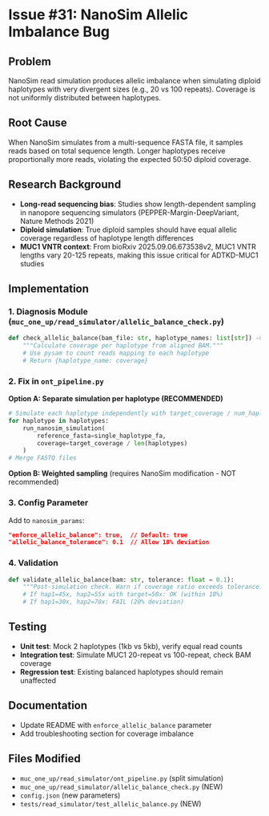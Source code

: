 # Issue #31: NanoSim Allelic Imbalance Bug

## Problem
NanoSim read simulation produces allelic imbalance when simulating diploid haplotypes with very divergent sizes (e.g., 20 vs 100 repeats). Coverage is not uniformly distributed between haplotypes.

## Root Cause
When NanoSim simulates from a multi-sequence FASTA file, it samples reads based on total sequence length. Longer haplotypes receive proportionally more reads, violating the expected 50:50 diploid coverage.

## Research Background
- **Long-read sequencing bias**: Studies show length-dependent sampling in nanopore sequencing simulators (PEPPER-Margin-DeepVariant, Nature Methods 2021)
- **Diploid simulation**: True diploid samples should have equal allelic coverage regardless of haplotype length differences
- **MUC1 VNTR context**: From bioRxiv 2025.09.06.673538v2, MUC1 VNTR lengths vary 20-125 repeats, making this issue critical for ADTKD-MUC1 studies

## Implementation

### 1. Diagnosis Module (`muc_one_up/read_simulator/allelic_balance_check.py`)
```python
def check_allelic_balance(bam_file: str, haplotype_names: list[str]) -> dict[str, float]:
    """Calculate coverage per haplotype from aligned BAM."""
    # Use pysam to count reads mapping to each haplotype
    # Return {haplotype_name: coverage}
```

### 2. Fix in `ont_pipeline.py`
**Option A: Separate simulation per haplotype (RECOMMENDED)**
```python
# Simulate each haplotype independently with target_coverage / num_haplotypes
for haplotype in haplotypes:
    run_nanosim_simulation(
        reference_fasta=single_haplotype_fa,
        coverage=target_coverage / len(haplotypes)
    )
# Merge FASTQ files
```

**Option B: Weighted sampling** (requires NanoSim modification - NOT recommended)

### 3. Config Parameter
Add to `nanosim_params`:
```json
"enforce_allelic_balance": true,  // Default: true
"allelic_balance_tolerance": 0.1  // Allow 10% deviation
```

### 4. Validation
```python
def validate_allelic_balance(bam: str, tolerance: float = 0.1):
    """Post-simulation check. Warn if coverage ratio exceeds tolerance."""
    # If hap1=45x, hap2=55x with target=50x: OK (within 10%)
    # If hap1=30x, hap2=70x: FAIL (20% deviation)
```

## Testing
- **Unit test**: Mock 2 haplotypes (1kb vs 5kb), verify equal read counts
- **Integration test**: Simulate MUC1 20-repeat vs 100-repeat, check BAM coverage
- **Regression test**: Existing balanced haplotypes should remain unaffected

## Documentation
- Update README with `enforce_allelic_balance` parameter
- Add troubleshooting section for coverage imbalance

## Files Modified
- `muc_one_up/read_simulator/ont_pipeline.py` (split simulation)
- `muc_one_up/read_simulator/allelic_balance_check.py` (NEW)
- `config.json` (new parameters)
- `tests/read_simulator/test_allelic_balance.py` (NEW)
